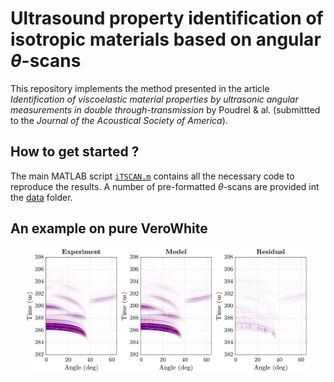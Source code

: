 # Ultrasound property identification of isotropic materials based on angular $\theta$-scans

This repository implements the method presented in the article *Identification of viscoelastic material properties by ultrasonic angular measurements
in double through-transmission* by Poudrel & al. (submittted to the *Journal of the Acoustical Society of America*).

## How to get started ?
The main MATLAB script [`iTSCAN.m`](iTSCAN.m) contains all the necessary code to reproduce the results. 
A number of pre-formatted $\theta$-scans are provided int the [data](/data) folder. 

## An example on pure VeroWhite
<p align="center"> 
  <img alt="Screenshot: Theta Scan Comparison" src="doc/tscan_comparison.png" width="90%"/> 
</p>
